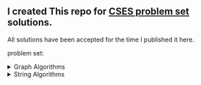 ## I created This repo for [CSES problem set](https://cses.fi/problemset/list/) solutions.

All solutions have been accepted for the time I published it here.

problem set:

<details>
<summary>Graph Algorithms</summary>

- [Counting Rooms](https://github.com/Zaak22/cses/blob/main/Graph%20Algorithms/Counting%20Rooms.cpp)
- [Labyrinth](https://github.com/Zaak22/cses/blob/main/Graph%20Algorithms/Labyrinth.cpp)
- [Building Roads](https://github.com/Zaak22/cses/blob/main/Graph%20Algorithms/Building%20Roads.cpp)
- [Message Route](https://github.com/Zaak22/cses/blob/main/Graph%20Algorithms/Message%20Route.cpp)
- [Building Teams](https://github.com/Zaak22/cses/blob/main/Graph%20Algorithms/Building%20Teams.cpp)
- [Round Trip](https://github.com/Zaak22/cses/blob/main/Graph%20Algorithms/Round%20Trip.cpp)
- [Monsters](https://github.com/Zaak22/cses/blob/main/Graph%20Algorithms/Monsters.cpp)
- [Shortest Routes I](https://github.com/Zaak22/cses/blob/main/Graph%20Algorithms/Shortest%20Routes%20I.cpp)
- [Shortest Routes II](https://github.com/Zaak22/cses/blob/main/Graph%20Algorithms/Shortest%20Routes%20II.cpp)
- [High Score](https://github.com/Zaak22/cses/blob/main/Graph%20Algorithms/High%20Score.cpp)
- [Flight Discount](https://github.com/Zaak22/cses/blob/main/Graph%20Algorithms/Flight%20Discount.cpp)
- [Cycle Finding](https://github.com/Zaak22/cses/blob/main/Graph%20Algorithms/Cycle%20Finding.cpp)
- [Flight Routes](https://github.com/Zaak22/cses/blob/main/Graph%20Algorithms/Flight%20Routes.cpp)
- [Round Trip II](https://github.com/Zaak22/cses/blob/main/Graph%20Algorithms/Round%20Trip%20II.cpp)
- [Course Schedule](https://github.com/Zaak22/cses/blob/main/Graph%20Algorithms/CoursevSchedule.cpp)
- [Longest Flight Route](https://github.com/Zaak22/cses/blob/main/Graph%20AlgorithmsLongest%20Flight%20Route.cpp)
- [Game Routes](https://github.com/Zaak22/cses/blob/main/Graph%20Algorithms/Game%20Routes.cpp)
- [Investigation](https://github.com/Zaak22/cses/blob/main/Graph%20Algorithms/[Investigation].cpp)
- [Planets Queries I](https://github.com/Zaak22/cses/blob/main/Graph%20Algorithms/Planets%20Queries%20I.cpp)
- [Planets Queries II](https://github.com/Zaak22/cses/blob/main/Graph%20Algorithms/Planets%20Queries%20II.cpp)
- [Planets Cycles](https://github.com/Zaak22/cses/blob/main/Graph%20Algorithms/Planets%20Cycles.cpp)
- [Road Reparation](https://github.com/Zaak22/cses/blob/main/Graph%20Algorithms/Road%20Reparation.cpp)
- [Road Construction](https://github.com/Zaak22/cses/blob/main/Graph%20Algorithms/Road%20Construction.cpp)
- [Flight Routes Check](https://github.com/Zaak22/cses/blob/main/Graph%20Algorithms/Flight%20Routes%20Check.cpp)
- [Planets and Kingdoms](https://github.com/Zaak22/cses/blob/main/Graph%20Algorithms/Planets%20and%20Kingdoms.cpp)
- [Giant Pizza](https://github.com/Zaak22/cses/blob/main/Graph%20Algorithms/Giant%20Pizza.cpp)
- [Coin Collector](https://github.com/Zaak22/cses/blob/main/Graph%20Algorithms/Coin%20Collector.cpp)
- [Mail Delivery](https://github.com/Zaak22/cses/blob/main/Graph%20Algorithms/Mail%20Delivery.cpp)
- [De Bruijn Sequence](https://github.com/Zaak22/cses/blob/main/Graph%20Algorithms/De%20Bruijn%20Sequence.cpp)
- [Teleporters Path](https://github.com/Zaak22/cses/blob/main/Graph%20Algorithms/Teleporters%20Path.cpp)
- [Hamiltonian Flights](https://github.com/Zaak22/cses/blob/main/Graph%20Algorithms/Hamiltonian%20Flights.cpp)
- [Knight's Tour](https://github.com/Zaak22/cses/blob/main/Graph%20Algorithms/Knight's%20Tour.cpp)
- [Download Speed](https://github.com/Zaak22/cses/blob/main/Graph%20Algorithms/Download%20Speed.cpp)
- [Police Chase](https://github.com/Zaak22/cses/blob/main/Graph%20Algorithms/Police%20Chase.cpp)
- [School Dance](https://github.com/Zaak22/cses/blob/main/Graph%20Algorithms/School%20Dance.cpp)
- [Distinct Routes](https://github.com/Zaak22/cses/blob/main/Graph%20Algorithms/Distinct%20Routes.cpp)
</details>

<details>
<summary>String Algorithms</summary>

- [Word Combinations](https://github.com/Zaak22/cses/blob/main/String%20Algorithms/Word%20Combinations.cpp)
- [String Matching](https://github.com/Zaak22/cses/blob/main/String%20Algorithms/String%20Matching.cpp)
- [Finding Borders](https://github.com/Zaak22/cses/blob/main/String%20Algorithms/Finding%20Borders.cpp)
- [Finding Periods](https://github.com/Zaak22/cses/blob/main/String%20Algorithms/Finding%20Periods.cpp)
- [Minimal Rotation](https://github.com/Zaak22/cses/blob/main/String%20Algorithms/Minimal%20Rotation.cpp)
- [Longest Palindrome](https://github.com/Zaak22/cses/blob/main/String%20Algorithms/Longest%20Palindrome.cpp)
- [Required Substring](https://github.com/Zaak22/cses/blob/main/String%20Algorithms/Required%20Substring.cpp)
- [Palindrome Queries](https://github.com/Zaak22/cses/blob/main/String%20Algorithms/Palindrome%20Queries.cpp)
- [Finding Patterns](https://github.com/Zaak22/cses/blob/main/String%20Algorithms/Finding%20Patterns.cpp)
- [Counting Patterns](https://github.com/Zaak22/cses/blob/main/String%20Algorithms/Counting%20Patterns.cpp)
- [Pattern Positions](https://github.com/Zaak22/cses/blob/main/String%20Algorithms/Pattern%20Positions.cpp)
- [Distinct Substrings](https://github.com/Zaak22/cses/blob/main/String%20Algorithms/Distinct%20Substrings.cpp)
- [Repeating Substring](https://github.com/Zaak22/cses/blob/main/String%20Algorithms/Repeating%20Substring.cpp)
- [String Functions](https://github.com/Zaak22/cses/blob/main/String%20Algorithms/String%20Functions.cpp)
- [Substring Order I](https://github.com/Zaak22/cses/blob/main/String%20Algorithms/Substring%20Order%20I.cpp)
- [Substring Order II](https://github.com/Zaak22/cses/blob/main/String%20Algorithms/Substring%20Order%20II.cpp)
- [Substring Distribution](https://github.com/Zaak22/cses/blob/main/String%20Algorithms/Substring%20Distribution.cpp)
- 
</details>